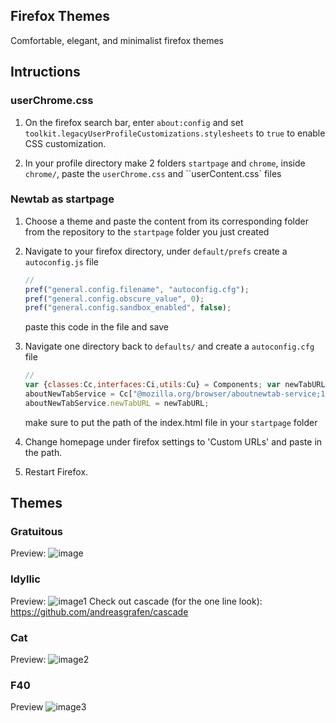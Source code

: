 ## Firefox Themes

Comfortable, elegant, and minimalist firefox themes

## Intructions 

### userChrome.css

1. On the firefox search bar, enter `about:config` and set `toolkit.legacyUserProfileCustomizations.stylesheets` to `true` to enable CSS customization. 

2. In your profile directory make 2 folders `startpage` and `chrome`, inside `chrome/`, paste the `userChrome.css` and ``userContent.css` files 

### Newtab as startpage

1. Choose a theme and paste the content from its corresponding folder from the repository to the `startpage` folder you just created 

2. Navigate to your firefox directory, under `default/prefs` create a `autoconfig.js` file
    ```javascript
    //
    pref("general.config.filename", "autoconfig.cfg");
    pref("general.config.obscure_value", 0);
    pref("general.config.sandbox_enabled", false); 
    ```
    paste this code in the file and save

3. Navigate one directory back to `defaults/` and create a `autoconfig.cfg` file
    ```javascript
    // 
    var {classes:Cc,interfaces:Ci,utils:Cu} = Components; var newTabURL = "file:///PATH_TO_YOUR_START_PAGE.html";
    aboutNewTabService = Cc["@mozilla.org/browser/aboutnewtab-service;1"].getService(Ci.nsIAboutNewTabService);
    aboutNewTabService.newTabURL = newTabURL; 
    ```
    make sure to put the path of the index.html file in your `startpage` folder

4. Change homepage under firefox settings to 'Custom URLs' and paste in the path. 

5. Restart Firefox. 


## Themes 

### Gratuitous

Preview:
![image](https://user-images.githubusercontent.com/91330011/210130702-6fb82055-fb88-4268-b335-0d04f3fe6817.png)

### Idyllic

Preview:
![image1](https://user-images.githubusercontent.com/91330011/162780403-f4b27beb-ea1c-4709-a179-bc70b1588140.png)
Check out cascade (for the one line look): https://github.com/andreasgrafen/cascade

### Cat

Preview:
![image2](https://user-images.githubusercontent.com/91330011/203773014-c2db8c2d-7010-419a-8dae-46dcd79bc996.png)

### F40

Preview
![image3](https://user-images.githubusercontent.com/91330011/204031110-fb0b9c54-cded-44b9-a545-66fb73c9c431.png)
